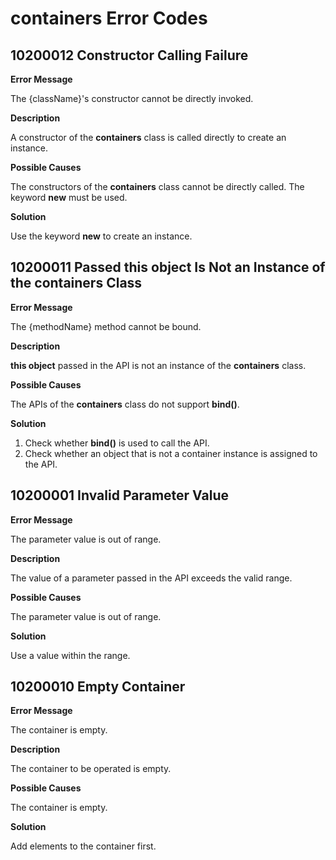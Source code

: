 # containers Error Codes

## 10200012 Constructor Calling Failure

**Error Message**

The {className}'s constructor cannot be directly invoked.

**Description**

A constructor of the **containers** class is called directly to create an instance.

**Possible Causes**

The constructors of the **containers** class cannot be directly called. The keyword **new** must be used.

**Solution**

Use the keyword **new** to create an instance.

## 10200011 Passed this object Is Not an Instance of the containers Class

**Error Message**

The {methodName} method cannot be bound.

**Description**

**this object** passed in the API is not an instance of the **containers** class.

**Possible Causes**

The APIs of the **containers** class do not support **bind()**.

**Solution**

1. Check whether **bind()** is used to call the API.
2. Check whether an object that is not a container instance is assigned to the API.

## 10200001 Invalid Parameter Value

**Error Message**

The parameter value is out of range.

**Description**

The value of a parameter passed in the API exceeds the valid range.

**Possible Causes**

The parameter value is out of range.

**Solution**

Use a value within the range.

## 10200010 Empty Container

**Error Message**

The container is empty.

**Description**

The container to be operated is empty.

**Possible Causes**

The container is empty.

**Solution**

Add elements to the container first.
